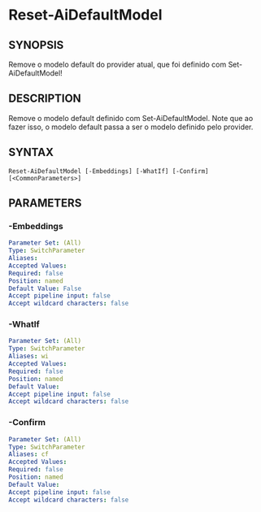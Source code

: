 ﻿---
external help file: powershai-help.xml
schema: 2.0.0
powershai: true
---

# Reset-AiDefaultModel

## SYNOPSIS <!--!= @#Synop !-->
Remove o modelo default do provider atual, que foi definido com Set-AiDefaultModel!

## DESCRIPTION <!--!= @#Desc !-->
Remove o modelo default definido com Set-AiDefaultModel. Note que ao fazer isso, o modelo default passa a ser o modelo definido pelo provider.

## SYNTAX <!--!= @#Syntax !-->

```
Reset-AiDefaultModel [-Embeddings] [-WhatIf] [-Confirm] [<CommonParameters>]
```

## PARAMETERS <!--!= @#Params !-->

### -Embeddings

```yml
Parameter Set: (All)
Type: SwitchParameter
Aliases: 
Accepted Values: 
Required: false
Position: named
Default Value: False
Accept pipeline input: false
Accept wildcard characters: false
```

### -WhatIf

```yml
Parameter Set: (All)
Type: SwitchParameter
Aliases: wi
Accepted Values: 
Required: false
Position: named
Default Value: 
Accept pipeline input: false
Accept wildcard characters: false
```

### -Confirm

```yml
Parameter Set: (All)
Type: SwitchParameter
Aliases: cf
Accepted Values: 
Required: false
Position: named
Default Value: 
Accept pipeline input: false
Accept wildcard characters: false
```
